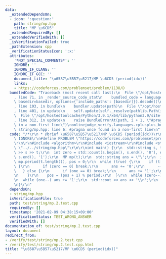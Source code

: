 ```yaml
---
data:
  _extendedDependsOn:
  - icon: ':question:'
    path: string/mp.hpp
    title: "MP \u6CD5"
  _extendedRequiredBy: []
  _extendedVerifiedWith: []
  _isVerificationFailed: true
  _pathExtension: cpp
  _verificationStatusIcon: ':x:'
  attributes:
    '*NOT_SPECIAL_COMMENTS*': ''
    IGNORE: ''
    IGNORE_IF_CLANG: ''
    IGNORE_IF_GCC: ''
    document_title: "\u6587\u5B57\u5217/MP \u6CD5 (period(idx))"
    links:
    - https://codeforces.com/problemset/problem/1138/D
  bundledCode: "Traceback (most recent call last):\n  File \"/opt/hostedtoolcache/Python/3.9.1/x64/lib/python3.9/site-packages/onlinejudge_verify/documentation/build.py\"\
    , line 71, in _render_source_code_stat\n    bundled_code = language.bundle(stat.path,\
    \ basedir=basedir, options={'include_paths': [basedir]}).decode()\n  File \"/opt/hostedtoolcache/Python/3.9.1/x64/lib/python3.9/site-packages/onlinejudge_verify/languages/cplusplus.py\"\
    , line 193, in bundle\n    bundler.update(path)\n  File \"/opt/hostedtoolcache/Python/3.9.1/x64/lib/python3.9/site-packages/onlinejudge_verify/languages/cplusplus_bundle.py\"\
    , line 401, in update\n    self.update(self._resolve(pathlib.Path(included), included_from=path))\n\
    \  File \"/opt/hostedtoolcache/Python/3.9.1/x64/lib/python3.9/site-packages/onlinejudge_verify/languages/cplusplus_bundle.py\"\
    , line 312, in update\n    raise BundleErrorAt(path, i + 1, \"#pragma once found\
    \ in a non-first line\")\nonlinejudge_verify.languages.cplusplus_bundle.BundleErrorAt:\
    \ string/mp.hpp: line 6: #pragma once found in a non-first line\n"
  code: "/*\r\n * @brief \u6587\u5B57\u5217/MP \u6CD5 (period(idx))\r\n */\r\n#define\
    \ IGNORE\r\n#define PROBLEM \"https://codeforces.com/problemset/problem/1138/D\"\
    \r\n\r\n#include <algorithm>\r\n#include <iostream>\r\n#include <string>\r\n#include\
    \ \"../../string/mp.hpp\"\r\n\r\nint main() {\r\n  std::string s, t;\r\n  std::cin\
    \ >> s >> t;\r\n  int zero = std::count(s.begin(), s.end(), '0'), one = std::count(s.begin(),\
    \ s.end(), '1');\r\n  MP mp(t);\r\n  std::string ans = \"\";\r\n  int period =\
    \ mp.period(t.length()), pos = 0;\r\n  while (true) {\r\n    if (t[pos] == '0')\
    \ {\r\n      if (zero == 0) break;\r\n      ans += '0';\r\n      --zero;\r\n \
    \   } else {\r\n      if (one == 0) break;\r\n      ans += '1';\r\n      --one;\r\
    \n    }\r\n    pos = (pos + 1) % period;\r\n  }\r\n  while (zero--) ans += '0';\r\
    \n  while (one--) ans += '1';\r\n  std::cout << ans << '\\n';\r\n  return 0;\r\
    \n}\r\n"
  dependsOn:
  - string/mp.hpp
  isVerificationFile: true
  path: test/string/mp.2.test.cpp
  requiredBy: []
  timestamp: '2021-02-09 04:38:15+09:00'
  verificationStatus: TEST_WRONG_ANSWER
  verifiedWith: []
documentation_of: test/string/mp.2.test.cpp
layout: document
redirect_from:
- /verify/test/string/mp.2.test.cpp
- /verify/test/string/mp.2.test.cpp.html
title: "\u6587\u5B57\u5217/MP \u6CD5 (period(idx))"
---
```


